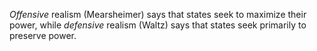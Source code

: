 
*Offensive* realism (Mearsheimer) says that states seek to maximize their power, while *defensive* realism (Waltz) says that states seek primarily to preserve power.
